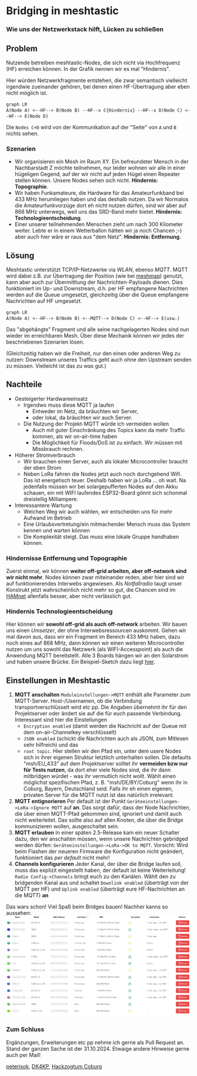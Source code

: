 # Bridging in meshtastic

### Wie uns der Netzwerkstack hilft, Lücken zu schließen

## Problem

Nutzende betreiben meshtastic-Nodes, die sich nicht via Hochfrequenz (HF) erreichen können. In der Grafik nennen wir es mal "Hindernis".

Hier würden Netzwerkfragmente entstehen, die zwar semantisch vielleicht irgendwie zueinander gehören, bei denen einen HF-Übertragung aber eben nicht möglich ist.

```mermaid
graph LR
A(Node A) <--HF--> B(Node B) --HF--x C{Hindernis} --HF--x D(Node C) <--HF--> E(Node D)

```
Die `Nodes C+D` wird von der Kommunikation auf der "Seite" von `A` und `B` nichts sehen.

### Szenarien

* Wir organisieren ein Mesh im Raum XY. Ein befreundeter Mensch in der Nachbarstadt Z möchte teilnehmen, nur leider wohnen wir alle in einer hügeligen Gegend, auf der wir nicht auf jeden Hügel einen Repeater stellen können. Unsere Nodes sehen sich nicht. **Hindernis: Topographie**.
* Wir haben Funkamateure, die Hardware für das Amateurfunkband bei 433 MHz herumliegen haben und das deshalb nutzen. Da wir Normalos die Amateurfunkvorzüge dort eh nicht nutzen dürfen, sind wir aber auf 868 MHz unterwegs, weil uns das SRD-Band mehr bietet. **Hindernis: Technologieentscheidung**.
* Einer unserer teilnehmenden Menschen zieht um nach 300 Kilometer weiter. Lebte er in einem Wetterballon hätten wir ja noch Chancen ;-) aber auch hier wäre er raus aus "dem Netz". **Hindernis: Entfernung**.

## Lösung

Meshtastic unterstützt TCP/IP-Netzwerke via _WLAN_, ebenso _MQTT_. MQTT wird dabei z.B. zur Übertragung der Position (wie bei [meshmap](https://meshmap.net)) genutzt, kann aber auch zur Übermittlung der Nachrichten-Payloads dienen. Dies funktioniert im Up- und Downstream, d.h. per HF empfangene Nachrichten werden auf die Queue umgesetzt, gleichzeitig über die Queue empfangene Nachrichten auf HF umgesetzt.

```mermaid
graph LR
A(Node A) <--HF--> B(Node B) <--MQTT--> D(Node C) <--HF--> E(usw.)
```

Das "abgehängte" Fragment und alle seine nachgelagerten Nodes sind nun wieder im erreichbaren Mesh. Über diese Mechanik können wir jedes der beschriebenen Szenarien lösen.

(Gleichzeitig haben wir die Freiheit, nur den einen oder anderen Weg zu nutzen: Downstream unseres Traffics geht auch ohne den Upstream senden zu müssen. Vielleicht ist das zu was gut.)

## Nachteile

* Gesteigerter Hardwareeinsatz
    * Irgendwo muss diese MQTT ja laufen
        * Entweder im Netz, da bräuchten wir Server,
        * oder lokal, da bräuchten wir auch Server.
    * Die Nutzung der Projekt-MQTT würde ich vermeiden wollen
        * Auch mit guter Einschränkung des Topics kann da mehr Traffic kommen, als wir on-air-time haben
        * Die Möglichkeit für Floods/DoS ist zu einfach. Wir müssen mit Missbrauch rechnen.
* Höherer Stromverbrauch
    * Wir brauchen einen Server, auch als lokaler Microcontroller braucht der eben Strom
    * Neben LoRa fahren die Nodes jetzt auch noch durchgehend Wifi. Das ist energetisch teuer. Deshalb haben wir ja LoRa ... oh wait. Na jedenfalls müssen wir bei solargepufferten Nodes auf den Akku schauen, ein mit WIFI laufendes ESP32-Board gönnt sich schonmal dreistellig Milliampere.
* Interessantere Wartung
    * Welchen Weg wir auch wählen, wir entscheiden uns für mehr Aufwand im Betrieb
    * Eine Urlaubsvertretung/ein mitmachender Mensch muss das System kennen und warten können
    * Die Komplexität steigt. Das muss eine lokale Gruppe handhaben können.

### Hindernisse Entfernung und Topographie

Zuerst einmal, wir können **weiter off-grid arbeiten, aber off-network sind wir nicht mehr**. Nodes können zwar miteinander reden, aber hier sind wir auf funktionierendes Interwebs angewiesen. Als _Notfallradio_ taugt unser Konstrukt jetzt wahrscheinlich nicht mehr so gut, die Chancen sind im [HAMnet](https://ampr.org) allenfalls besser, aber nicht verlässlich gut.

### Hindernis Technologieentscheidung

Hier können wir **sowohl off-grid als auch off-network** arbeiten. Wir bauen uns einen _Umsetzer_, der ohne Interwebsressourcen auskommt. Gehen wir mal davon aus, dass wir ein Fragment im Bereich 433 MHz haben, dazu noch eines auf 868 MHz, dann können wir einen weiteren Microcontroller nutzen um uns sowohl das Netzwerk (als WIFI-Accesspoint) als auch die Anwendung MQTT bereitstellt. Alle 3 Boards hängen wir an den Solarstrom und haben unsere Brücke. Ein Beispiel-Sketch dazu liegt [hier](https://github.com/pkornherr/LoRa/blob/main/WiFi-MQTT-Sketch/WiFi-MQTT-Sketch.ino).

## Einstellungen in Meshtastic

1. **MQTT anschalten**
   `Moduleinstellungen->MQTT` enthält alle Parameter zum MQTT-Server. Host-/Usernamen, ob die Verbindung transportverschlüsselt wird etc pp. Die Angaben übernehmt ihr für den Projektserver oder ändert sie auf die für euch passende Verbindung.
   Interessant sind hier die Einstellungen
      * `Encryption enabled` (damit werden die Nachricht auf der Queue mit dem on-air-Channelkey verschlüsselt)
      * `JSON enabled` (schickt die Nachrichten auch als JSON, zum Mitlesen sehr hilfreich) und das
      * `root topic`. Hier stellen wir den Pfad ein, unter dem usere Nodes sich in ihrer eigenen Struktur letztlich unterhalten sollen. Die defaults "msh/EU_433" auf dem Projektserver solltet ihr **vermeiden bzw nur für Tests nutzen**, da dort eher viele Nodes sind, die ihr dann mitbridgen würdet - was ihr vermutlich nicht wollt. Wählt einen möglichst spezifischen Pfad, z. B. "msh/DE/BY/Coburg" wenn ihr in Coburg, Bayern, Deutschland seid.
Falls ihr eh einen eigenen, privaten Server für die MQTT nutzt ist das natürlich irrelevant.
3. **MQTT entignorieren**
    Per default ist der Punkt `Geräteeinstellungen->LoRa->Ignore MQTT` auf **an**. Das sorgt dafür, dass der Node Nachrichten, die über einen MQTT-Pfad gekommen sind, ignoriert und damit auch nicht weiterleitet. Das sollte also auf allen Knoten, die über die Bridge kommunizieren wollen, ausgeschaltet sein.
4. **MQTT erlauben**
    In einer späten 2.5-Release kam ein neuer Schalter dazu, den wir anschalten müssen, wenn unsere Nachrichten gebridged werden dürfen: `Geräteeinstellungen->LoRa->OK to MQTT`. Vorsicht: Wird beim Flashen der neueren Firmware die Konfiguration nicht geändert, funktioniert das _per default_ nicht mehr!
5. **Channels konfigurieren**
    Jeder Kanal, der über die Bridge laufen soll, muss das explizit eingestellt haben, der default ist keine Weiterleitung! `Radio Config->Channels` bringt euch zu den Kanälen. Wählt den zu bridgenden Kanal aus und schaltet `Downlink enabled` (überträgt von der MQTT per HF) und `Uplink enabled` (überträgt eure HF-Nachrichten an die MQTT) **an**

Das wars schon! Viel Spaß beim Bridges bauen! Nachher kanns so aussehen:
![Bei uns](https://github.com/pkornherr/LoRa/blob/a55dd26d997e40c5087baea035445800a9b7e68d/coburg_bridged_mesh.jpeg)

### Zum Schluss
Ergänzungen, Erweiterungen etc pp nehme ich gerne als Pull Request an. Stand der ganzen Sache ist der 31.10.2024. Etwaige andere Hinweise gerne auch per Mail!

[peterisok](mailto:peterisok@hackzogtum-coburg.de), [DK4KP](https://bravo19.de), [Hackzogtum Coburg](https://hackzogtum-coburg.de)
